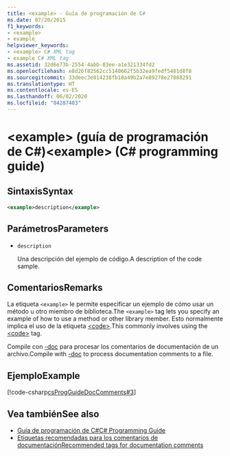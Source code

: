 ```yaml
---
title: <example> - Guía de programación de C#
ms.date: 07/20/2015
f1_keywords:
- <example>
- example
helpviewer_keywords:
- <example> C# XML tag
- example C# XML tag
ms.assetid: 32d6e73b-2554-4abb-83ee-a1e321334fd2
ms.openlocfilehash: e8d26f82562cc5140662f5b32ea9fedf5481d8f8
ms.sourcegitcommit: 33deec3e814238fb18a49b2a7e89278e27888291
ms.translationtype: HT
ms.contentlocale: es-ES
ms.lasthandoff: 06/02/2020
ms.locfileid: "84287403"
---
```

# <a name="example-c-programming-guide"></a><span data-ttu-id="b2b34-102">\<example> (guía de programación de C#)</span><span class="sxs-lookup"><span data-stu-id="b2b34-102">\<example> (C# programming guide)</span></span>

## <a name="syntax"></a><span data-ttu-id="b2b34-103">Sintaxis</span><span class="sxs-lookup"><span data-stu-id="b2b34-103">Syntax</span></span>

```xml
<example>description</example>
```

## <a name="parameters"></a><span data-ttu-id="b2b34-104">Parámetros</span><span class="sxs-lookup"><span data-stu-id="b2b34-104">Parameters</span></span>

- `description`

  <span data-ttu-id="b2b34-105">Una descripción del ejemplo de código.</span><span class="sxs-lookup"><span data-stu-id="b2b34-105">A description of the code sample.</span></span>

## <a name="remarks"></a><span data-ttu-id="b2b34-106">Comentarios</span><span class="sxs-lookup"><span data-stu-id="b2b34-106">Remarks</span></span>

<span data-ttu-id="b2b34-107">La etiqueta `<example>` le permite especificar un ejemplo de cómo usar un método u otro miembro de biblioteca.</span><span class="sxs-lookup"><span data-stu-id="b2b34-107">The `<example>` tag lets you specify an example of how to use a method or other library member.</span></span> <span data-ttu-id="b2b34-108">Esto normalmente implica el uso de la etiqueta [\<code>](./code.md).</span><span class="sxs-lookup"><span data-stu-id="b2b34-108">This commonly involves using the [\<code>](./code.md) tag.</span></span>

<span data-ttu-id="b2b34-109">Compile con [-doc](../../language-reference/compiler-options/doc-compiler-option.md) para procesar los comentarios de documentación de un archivo.</span><span class="sxs-lookup"><span data-stu-id="b2b34-109">Compile with [-doc](../../language-reference/compiler-options/doc-compiler-option.md) to process documentation comments to a file.</span></span>

## <a name="example"></a><span data-ttu-id="b2b34-110">Ejemplo</span><span class="sxs-lookup"><span data-stu-id="b2b34-110">Example</span></span>

[!code-csharp[csProgGuideDocComments#3](~/samples/snippets/csharp/VS_Snippets_VBCSharp/csProgGuideDocComments/CS/DocComments.cs#3)]

## <a name="see-also"></a><span data-ttu-id="b2b34-111">Vea también</span><span class="sxs-lookup"><span data-stu-id="b2b34-111">See also</span></span>

- [<span data-ttu-id="b2b34-112">Guía de programación de C#</span><span class="sxs-lookup"><span data-stu-id="b2b34-112">C# Programming Guide</span></span>](../index.md)
- [<span data-ttu-id="b2b34-113">Etiquetas recomendadas para los comentarios de documentación</span><span class="sxs-lookup"><span data-stu-id="b2b34-113">Recommended tags for documentation comments</span></span>](./recommended-tags-for-documentation-comments.md)

